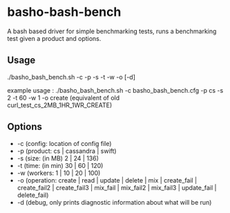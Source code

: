 # basho-bash-bench

A bash based driver for simple benchmarking tests, runs a benchmarking test given a product and options.

## Usage

./basho_bash_bench.sh -c <config file> -p <product> -s <size> -t <time> -w <workers> -o <operation> [-d]

example usage : ./basho_bash_bench.sh -c basho_bash_bench.cfg -p cs -s 2 -t 60 -w 1 -o create
    (equivalent of old curl_test_cs_2MB_1HR_1WR_CREATE)
		
## Options

* -c (config: location of config file)
* -p (product: cs | cassandra | swift)
* -s (size: (in MB) 2 | 24 | 136)
* -t (time: (in min) 30 | 60 | 120)
* -w (workers: 1 | 10 | 20 | 100)
* -o (operation: create | read | update | delete | mix | create_fail | create_fail2 | create_fail3 | mix_fail | mix_fail2 | mix_fail3 | update_fail | delete_fail)
* -d (debug, only prints diagnostic information about what will be run)